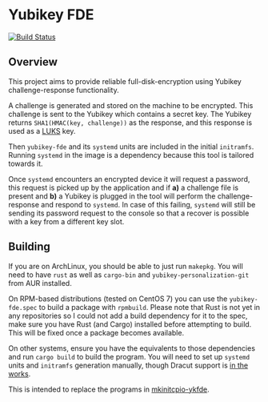 Yubikey FDE
===========

[![Build Status](https://travis-ci.org/tazjin/yubikey-fde.svg)](https://travis-ci.org/tazjin/yubikey-fde)

## Overview

This project aims to provide reliable full-disk-encryption using Yubikey challenge-response functionality.

A challenge is generated and stored on the machine to be encrypted. This challenge is sent to the Yubikey
which contains a secret key. The Yubikey returns `SHA1(HMAC(key, challenge))` as the response, and this
response is used as a [LUKS][] key.

Then `yubikey-fde` and its `systemd` units are included in the initial `initramfs`. Running `systemd` in
the image is a dependency because this tool is tailored towards it.

Once `systemd` encounters an encrypted device it will request a password, this request is picked up by
the application and if **a)** a challenge file is present and **b)** a Yubikey is plugged in the tool will
perform the challenge-response and respond to `systemd`. In case of this failing, `systemd` will still be
sending its password request to the console so that a recover is possible with a key from a different key
slot.

## Building

If you are on ArchLinux, you should be able to just run `makepkg`. You will need to have `rust` as well as
`cargo-bin` and `yubikey-personalization-git` from AUR installed.

On RPM-based distributions (tested on CentOS 7) you can use the `yubikey-fde.spec` to build a package with
`rpmbuild`. Please note that Rust is not yet in any repositories so I could not add a build dependency for
it to the spec, make sure you have Rust (and Cargo) installed before attempting to build.
This will be fixed once a package becomes available.

On other systems, ensure you have the equivalents to those dependencies and run `cargo build` to build the
program. You will need to set up `systemd` units and `initramfs` generation manually, though Dracut support
is [in the works][].

This is intended to replace the programs in [mkinitcpio-ykfde][].

[upstream blocker]: https://github.com/travis-ci/travis-ci/issues/3632
[LUKS]: https://en.wikipedia.org/wiki/Linux_Unified_Key_Setup
[in the works]: https://github.com/tazjin/yubikey-fde/issues/9
[mkinitcpio-ykfde]: https://github.com/eworm-de/mkinitcpio-ykfde
